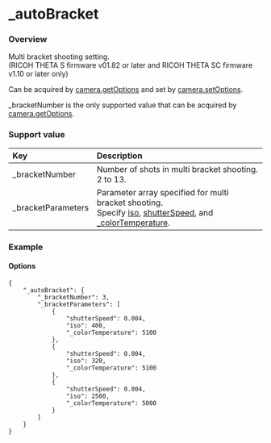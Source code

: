 # \_autoBracket

### Overview

Multi bracket shooting setting.   
(RICOH THETA S firmware v01.82 or later and RICOH THETA SC firmware v1.10 or later only)

Can be acquired by [camera.getOptions](../commands/camera.get_options.md) and set by [camera.setOptions](../commands/camera.set_options.md).

\_bracketNumber is the only supported value that can be acquired by [camera.getOptions](../commands/camera.get_options.md).

### Support value

| Key | Description |
|:--|:--|
| \_bracketNumber | Number of shots in multi bracket shooting.<br>2 to 13. |
| \_bracketParameters | Parameter array specified for multi bracket shooting.<br>Specify [iso](iso.md), [shutterSpeed](shutter_speed.md), and [\_colorTemperature](_color_temperature.md). |

### Example

#### Options

```
{
    "_autoBracket": {
        "_bracketNumber": 3,
        "_bracketParameters": [
            {
                "shutterSpeed": 0.004,
                "iso": 400,
                "_colorTemperature": 5100
            },
            {
                "shutterSpeed": 0.004,
                "iso": 320,
                "_colorTemperature": 5100
            },
            {
                "shutterSpeed": 0.004,
                "iso": 2500,
                "_colorTemperature": 5000
            }
        ]
    }
}
```
